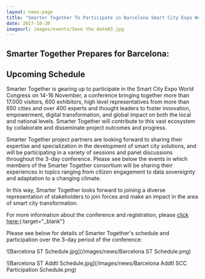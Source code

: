 ```yaml
---
layout: news-page
title: "Smarter Together To Participate in Barcelona Smart City Expo World Congress"
date: 2017-10-30
imageurl: images/events/Save the date03.jpg
---
```


<div class="multiline">
<h2><span class="ornament-news">Smarter Together Prepares for Barcelona:</span></h2>
<h2><span class="ornament-news">Upcoming Schedule</span></h2>
</div>

Smarter Together is gearing up to participate in the Smart City Expo World Congress on 14-16 November, a conference bringing together more than 17.000 visitors, 600 exhibitors, high level representatives from more than 650 cities and over 400 experts and thought leaders to foster innovation, empowerment, digital transformation, and global impact on both the local and national levels. Smarter Together will contribute to this vast ecosystem by collaborate and disseminate project outcomes and progress.

Smarter Together project partners are looking forward to sharing their expertise and specialization in the development of smart city solutions, and will be participating in a variety of sessions and panel discussions throughout the 3-day conference. Please see below the events in which members of the Smarter Together consortium will be sharing their experiences in topics ranging from citizen engagement to data sovereignty and adaptation to a changing climate.

In this way, Smarter Together looks forward to joining a diverse representation of stakeholders to join forces and make an impact in the area of smart city transformation.

For more information about the conference and registration, please [click here:](http://www.smartcityexpo.com/){:target="_blank"}

Please see below for details of Smarter Together's schedule and participation over the 3-day period of the conference:

![Barcelona ST Schedule.jpg](/images/news/Barcelona ST Schedule.png)

![Barcelona ST Addtl Schedule.jpg](/images/news/Barcelona Addtl SCC Participation Schedule.png)
